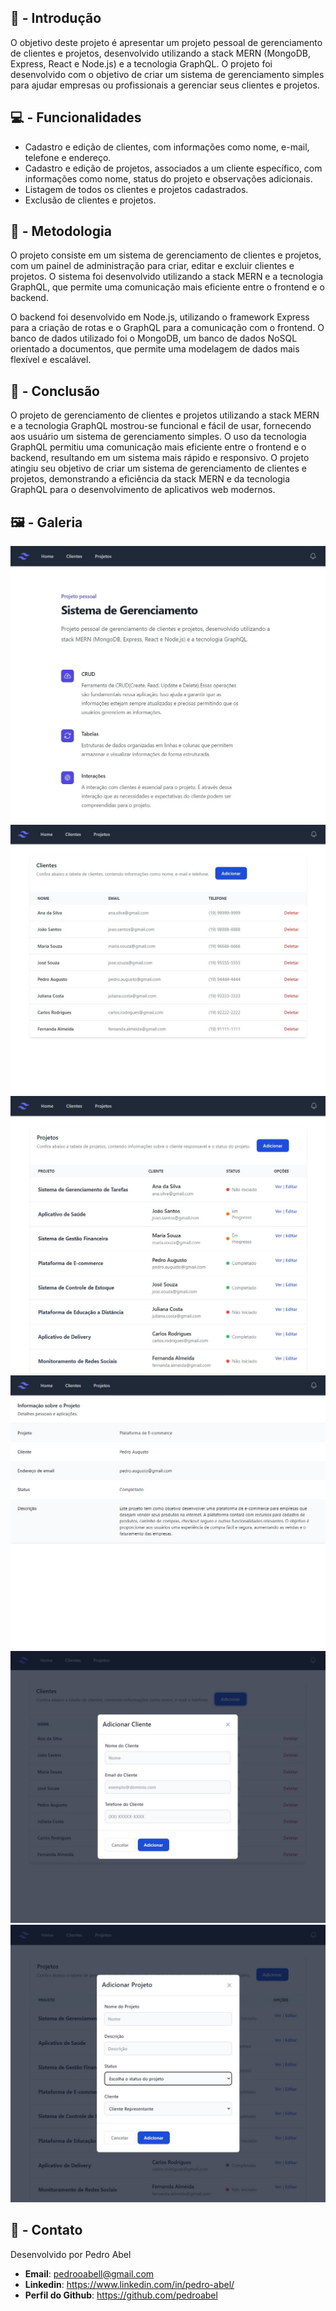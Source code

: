 ## 🧠 - Introdução
O objetivo deste projeto é apresentar um projeto pessoal de gerenciamento de clientes e projetos, desenvolvido utilizando a stack MERN (MongoDB, Express, React e Node.js) e a tecnologia GraphQL. O projeto foi desenvolvido com o objetivo de criar um sistema de gerenciamento simples para ajudar empresas ou profissionais a gerenciar seus clientes e projetos.


## 💻 - Funcionalidades 
- Cadastro e edição de clientes, com informações como nome, e-mail, telefone e endereço.
- Cadastro e edição de projetos, associados a um cliente específico, com informações como nome, status do projeto e observações adicionais.
- Listagem de todos os clientes e projetos cadastrados.
- Exclusão de clientes e projetos.


## 💭 - Metodologia
O projeto consiste em um sistema de gerenciamento de clientes e projetos, com um painel de administração para criar, editar e excluir clientes e projetos. O sistema foi desenvolvido utilizando a stack MERN e a tecnologia GraphQL, que permite uma comunicação mais eficiente entre o frontend e o backend.

O backend foi desenvolvido em Node.js, utilizando o framework Express para a criação de rotas e o GraphQL para a comunicação com o frontend. O banco de dados utilizado foi o MongoDB, um banco de dados NoSQL orientado a documentos, que permite uma modelagem de dados mais flexível e escalável.


## 🌱 - Conclusão

O projeto de gerenciamento de clientes e projetos utilizando a stack MERN e a tecnologia GraphQL mostrou-se funcional e fácil de usar, fornecendo aos usuário um sistema de gerenciamento simples. O uso da tecnologia GraphQL permitiu uma comunicação mais eficiente entre o frontend e o backend, resultando em um sistema mais rápido e responsivo. O projeto atingiu seu objetivo de criar um sistema de gerenciamento de clientes e projetos, demonstrando a eficiência da stack MERN e da tecnologia GraphQL para o desenvolvimento de aplicativos web modernos.


## 🖼️ - Galeria

![Home](./gallery/home.jpg)
![Home](./gallery/client.jpg)
![Home](./gallery/project.jpg)
![Home](./gallery/project-info.jpg)
![Home](./gallery/client-add.jpg)
![Home](./gallery/project-add.jpg)

## 💬 - Contato

Desenvolvido por Pedro Abel

- **Email**: pedrooabell@gmail.com
- **Linkedin**: https://www.linkedin.com/in/pedro-abel/
- **Perfil do Github**: https://github.com/pedroabel
